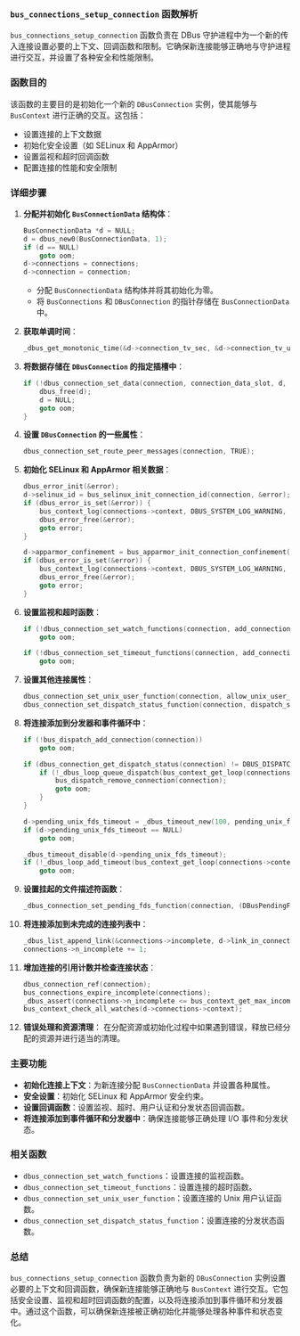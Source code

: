 ### `bus_connections_setup_connection` 函数解析

`bus_connections_setup_connection` 函数负责在 DBus 守护进程中为一个新的传入连接设置必要的上下文、回调函数和限制。它确保新连接能够正确地与守护进程进行交互，并设置了各种安全和性能限制。

### 函数目的

该函数的主要目的是初始化一个新的 `DBusConnection` 实例，使其能够与 `BusContext` 进行正确的交互。这包括：
- 设置连接的上下文数据
- 初始化安全设置（如 SELinux 和 AppArmor）
- 设置监视和超时回调函数
- 配置连接的性能和安全限制

### 详细步骤

1. **分配并初始化 `BusConnectionData` 结构体**：
   ```c
   BusConnectionData *d = NULL;
   d = dbus_new0(BusConnectionData, 1);
   if (d == NULL)
       goto oom;
   d->connections = connections;
   d->connection = connection;
   ```
   - 分配 `BusConnectionData` 结构体并将其初始化为零。
   - 将 `BusConnections` 和 `DBusConnection` 的指针存储在 `BusConnectionData` 中。

2. **获取单调时间**：
   ```c
   _dbus_get_monotonic_time(&d->connection_tv_sec, &d->connection_tv_usec);
   ```

3. **将数据存储在 `DBusConnection` 的指定插槽中**：
   ```c
   if (!dbus_connection_set_data(connection, connection_data_slot, d, free_connection_data)) {
       dbus_free(d);
       d = NULL;
       goto oom;
   }
   ```

4. **设置 `DBusConnection` 的一些属性**：
   ```c
   dbus_connection_set_route_peer_messages(connection, TRUE);
   ```

5. **初始化 SELinux 和 AppArmor 相关数据**：
   ```c
   dbus_error_init(&error);
   d->selinux_id = bus_selinux_init_connection_id(connection, &error);
   if (dbus_error_is_set(&error)) {
       bus_context_log(connections->context, DBUS_SYSTEM_LOG_WARNING, "Unable to set up new connection: %s", error.message);
       dbus_error_free(&error);
       goto error;
   }

   d->apparmor_confinement = bus_apparmor_init_connection_confinement(connection, &error);
   if (dbus_error_is_set(&error)) {
       bus_context_log(connections->context, DBUS_SYSTEM_LOG_WARNING, "Unable to set up new connection: %s", error.message);
       dbus_error_free(&error);
       goto error;
   }
   ```

6. **设置监视和超时函数**：
   ```c
   if (!dbus_connection_set_watch_functions(connection, add_connection_watch, remove_connection_watch, toggle_connection_watch, connection, NULL))
       goto oom;

   if (!dbus_connection_set_timeout_functions(connection, add_connection_timeout, remove_connection_timeout, NULL, connection, NULL))
       goto oom;
   ```

7. **设置其他连接属性**：
   ```c
   dbus_connection_set_unix_user_function(connection, allow_unix_user_function, NULL, NULL);
   dbus_connection_set_dispatch_status_function(connection, dispatch_status_function, bus_context_get_loop(connections->context), NULL);
   ```

8. **将连接添加到分发器和事件循环中**：
   ```c
   if (!bus_dispatch_add_connection(connection))
       goto oom;

   if (dbus_connection_get_dispatch_status(connection) != DBUS_DISPATCH_COMPLETE) {
       if (!_dbus_loop_queue_dispatch(bus_context_get_loop(connections->context), connection)) {
           bus_dispatch_remove_connection(connection);
           goto oom;
       }
   }

   d->pending_unix_fds_timeout = _dbus_timeout_new(100, pending_unix_fds_timeout_cb, connection, NULL);
   if (d->pending_unix_fds_timeout == NULL)
       goto oom;

   _dbus_timeout_disable(d->pending_unix_fds_timeout);
   if (!_dbus_loop_add_timeout(bus_context_get_loop(connections->context), d->pending_unix_fds_timeout))
       goto oom;
   ```

9. **设置挂起的文件描述符函数**：
   ```c
   _dbus_connection_set_pending_fds_function(connection, (DBusPendingFdsChangeFunction)check_pending_fds_cb, connection);
   ```

10. **将连接添加到未完成的连接列表中**：
    ```c
    _dbus_list_append_link(&connections->incomplete, d->link_in_connection_list);
    connections->n_incomplete += 1;
    ```

11. **增加连接的引用计数并检查连接状态**：
    ```c
    dbus_connection_ref(connection);
    bus_connections_expire_incomplete(connections);
    _dbus_assert(connections->n_incomplete <= bus_context_get_max_incomplete_connections(connections->context));
    bus_context_check_all_watches(d->connections->context);
    ```

12. **错误处理和资源清理**：
    在分配资源或初始化过程中如果遇到错误，释放已经分配的资源并进行适当的清理。

### 主要功能

- **初始化连接上下文**：为新连接分配 `BusConnectionData` 并设置各种属性。
- **安全设置**：初始化 SELinux 和 AppArmor 安全约束。
- **设置回调函数**：设置监视、超时、用户认证和分发状态回调函数。
- **将连接添加到事件循环和分发器中**：确保连接能够正确处理 I/O 事件和分发状态。

### 相关函数

- `dbus_connection_set_watch_functions`：设置连接的监视函数。
- `dbus_connection_set_timeout_functions`：设置连接的超时函数。
- `dbus_connection_set_unix_user_function`：设置连接的 Unix 用户认证函数。
- `dbus_connection_set_dispatch_status_function`：设置连接的分发状态函数。

### 总结

`bus_connections_setup_connection` 函数负责为新的 `DBusConnection` 实例设置必要的上下文和回调函数，确保新连接能够正确地与 `BusContext` 进行交互。它包括安全设置、监视和超时回调函数的配置，以及将连接添加到事件循环和分发器中。通过这个函数，可以确保新连接被正确初始化并能够处理各种事件和状态变化。